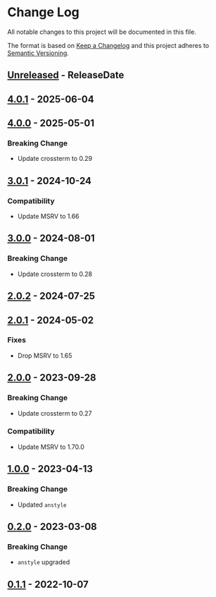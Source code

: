 # Change Log
All notable changes to this project will be documented in this file.

The format is based on [Keep a Changelog](http://keepachangelog.com/)
and this project adheres to [Semantic Versioning](http://semver.org/).

<!-- next-header -->
## [Unreleased] - ReleaseDate

## [4.0.1] - 2025-06-04

## [4.0.0] - 2025-05-01

### Breaking Change

- Update crossterm to 0.29

## [3.0.1] - 2024-10-24

### Compatibility

- Update MSRV to 1.66

## [3.0.0] - 2024-08-01

### Breaking Change

- Update crossterm to 0.28

## [2.0.2] - 2024-07-25

## [2.0.1] - 2024-05-02

### Fixes

- Drop MSRV to 1.65

## [2.0.0] - 2023-09-28

### Breaking Change

- Update crossterm to 0.27

### Compatibility

- Update MSRV to 1.70.0

## [1.0.0] - 2023-04-13

### Breaking Change

- Updated `anstyle`

## [0.2.0] - 2023-03-08

### Breaking Change

- `anstyle` upgraded

## [0.1.1] - 2022-10-07

<!-- next-url -->
[Unreleased]: https://github.com/rust-cli/anstyle/compare/anstyle-crossterm-v4.0.1...HEAD
[4.0.1]: https://github.com/rust-cli/anstyle/compare/anstyle-crossterm-v4.0.0...anstyle-crossterm-v4.0.1
[4.0.0]: https://github.com/rust-cli/anstyle/compare/anstyle-crossterm-v3.0.1...anstyle-crossterm-v4.0.0
[3.0.1]: https://github.com/rust-cli/anstyle/compare/anstyle-crossterm-v3.0.0...anstyle-crossterm-v3.0.1
[3.0.0]: https://github.com/rust-cli/anstyle/compare/anstyle-crossterm-v2.0.2...anstyle-crossterm-v3.0.0
[2.0.2]: https://github.com/rust-cli/anstyle/compare/anstyle-crossterm-v2.0.1...anstyle-crossterm-v2.0.2
[2.0.1]: https://github.com/rust-cli/anstyle/compare/anstyle-crossterm-v2.0.0...anstyle-crossterm-v2.0.1
[2.0.0]: https://github.com/rust-cli/anstyle/compare/anstyle-crossterm-v1.0.0...anstyle-crossterm-v2.0.0
[1.0.0]: https://github.com/rust-cli/anstyle/compare/anstyle-crossterm-v0.2.0...anstyle-crossterm-v1.0.0
[0.2.0]: https://github.com/rust-cli/anstyle/compare/anstyle-crossterm-v0.1.1...anstyle-crossterm-v0.2.0
[0.1.1]: https://github.com/rust-cli/anstyle/compare/08f1895103116a5c4bd25e3514463467f997fd71...anstyle-crossterm-v0.1.1
